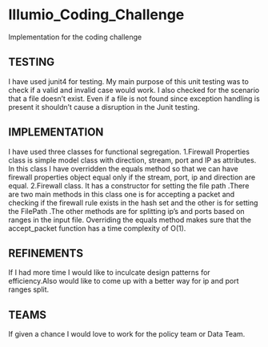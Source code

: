 # Illumio_Coding_Challenge
Implementation for the coding challenge

## TESTING
I have used junit4 for testing. My main purpose of this unit testing was to check if a valid and invalid case would work. I also checked for the scenario that a file doesn’t exist. Even if a file is not found  since exception handling is present it shouldn’t cause a disruption in the Junit testing.

## IMPLEMENTATION
I have used three classes for functional segregation.
1.Firewall Properties class is simple model class with direction, stream, port and IP as attributes.
In this class I have overridden the equals method so that we can have   firewall properties object equal only if the stream, port, ip and direction are equal.
2.Firewall class.
It has a constructor for setting the file path .There are two main methods in this class one is for accepting a packet and checking if the firewall rule exists in the hash set and the other is for setting the FilePath .The other methods are for splitting ip’s and ports based on ranges in the input file.
Overriding the equals method makes sure that the accept_packet function has a time complexity of O(1).

## REFINEMENTS
If I had more time I would like to inculcate design patterns for efficiency.Also would like to come up with a better way for ip and port ranges split.
## TEAMS
If given a chance I would love to work for the policy team or Data Team.
